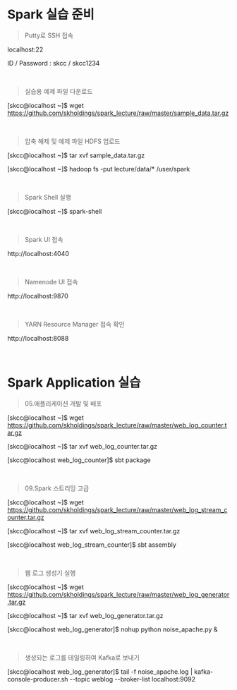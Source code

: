 # Spark 실습 준비

> Putty로 SSH 접속

localhost:22

ID / Password : skcc / skcc1234

<br>

> 실습용 예제 파일 다운로드

[skcc@localhost ~]$ wget https://github.com/skholdings/spark_lecture/raw/master/sample_data.tar.gz

<br>

> 압축 해제 및 예제 파일 HDFS 업로드

[skcc@localhost ~]$ tar xvf sample_data.tar.gz

[skcc@localhost ~]$ hadoop fs -put lecture/data/* /user/spark

<br>

> Spark Shell 실행

[skcc@localhost ~]$ spark-shell

<br>

> Spark UI 접속

http://localhost:4040

<br>

> Namenode UI 접속

http://localhost:9870

<br>

> YARN Resource Manager 접속 확인

http://localhost:8088

<br>

# Spark Application 실습

> 05.애플리케이션 개발 및 배포

[skcc@localhost ~]$ wget https://github.com/skholdings/spark_lecture/raw/master/web_log_counter.tar.gz

[skcc@localhost ~]$ tar xvf web_log_counter.tar.gz

[skcc@localhost web_log_counter]$ sbt package

<br>

> 09.Spark 스트리밍 고급

[skcc@localhost ~]$ wget https://github.com/skholdings/spark_lecture/raw/master/web_log_stream_counter.tar.gz

[skcc@localhost ~]$ tar xvf web_log_stream_counter.tar.gz

[skcc@localhost web_log_stream_counter]$ sbt assembly

<br>

> 웹 로그 생성기 실행

[skcc@localhost ~]$ wget https://github.com/skholdings/spark_lecture/raw/master/web_log_generator.tar.gz

[skcc@localhost ~]$ tar xvf web_log_generator.tar.gz

[skcc@localhost web_log_generator]$ nohup python noise_apache.py &

<br>

> 생성되는 로그를 테일링하여 Kafka로 보내기

[skcc@localhost web_log_generator]$ tail -f noise_apache.log | kafka-console-producer.sh --topic weblog --broker-list localhost:9092
